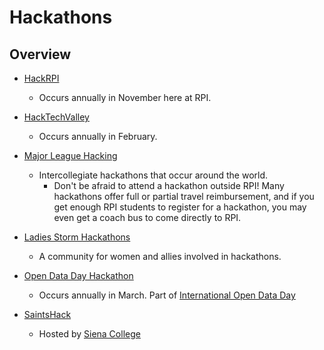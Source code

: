 # Hackathons

## Overview
- [HackRPI](https://hackrpi.com)
  - Occurs annually in November here at RPI.

- [HackTechValley](http://hacktechvalley.com/)
  - Occurs annually in February.

- [Major League Hacking](https://mlh.io)
  - Intercollegiate hackathons that occur around the world.
    - Don't be afraid to attend a hackathon outside RPI! Many hackathons offer full or partial travel reimbursement, and if you get enough RPI students to register for a hackathon, you may even get a coach bus to come directly to RPI.

- [Ladies Storm Hackathons](https://github.com/Ladies-Storm-Hackathons)
  - A community for women and allies involved in hackathons.

- [Open Data Day Hackathon](http://opendataalbany.org/)
  - Occurs annually in March. Part of [International Open Data Day](http://opendataday.org/)

- [SaintsHack](http://hackathon.sienacs.com/saintshack/)
  - Hosted by [Siena College](http://siena.edu/)
